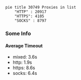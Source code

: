 
```mermaid
pie title 30749 Proxies in list
    "HTTP" : 20917
    "HTTPS": 4105
    "SOCKS" : 8797
```

### Some Info
#### Average Timeout

- mixed: 3.6s
- http: 1.9s
- https: 8.6s
- socks: 6.4s